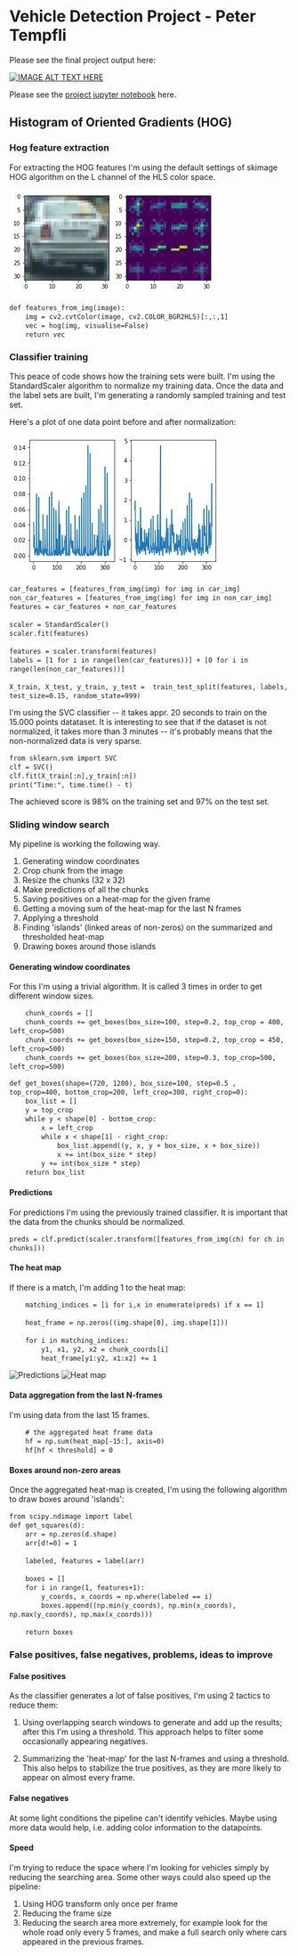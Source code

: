 # Vehicle Detection Project - Peter Tempfli

Please see the final project output here:

[![IMAGE ALT TEXT HERE](http://img.youtube.com/vi/-URKrWwJdz0/0.jpg)](https://www.youtube.com/watch?v=-URKrWwJdz0)


Please see the [project jupyter notebook](./project.ipynb) here.


## Histogram of Oriented Gradients (HOG)


### Hog feature extraction

For extracting the HOG features I'm using the default settings of skimage HOG algorithm on the L channel of the HLS color space.

![HOGS](./output_images/hogs.png)

```
def features_from_img(image):
    img = cv2.cvtColor(image, cv2.COLOR_BGR2HLS)[:,:,1]
    vec = hog(img, visualise=False)
    return vec
```


### Classifier training

This peace of code shows how the training sets were built. I'm using the StandardScaler algorithm to normalize my training data. Once the data and the label sets are built, I'm generating a randomly sampled training and test set.

Here's a plot of one data point before and after normalization:

![Scaler](./output_images/scaler.png)

```
car_features = [features_from_img(img) for img in car_img]
non_car_features = [features_from_img(img) for img in non_car_img]
features = car_features + non_car_features

scaler = StandardScaler()
scaler.fit(features)

features = scaler.transform(features)
labels = [1 for i in range(len(car_features))] + [0 for i in range(len(non_car_features))]

X_train, X_test, y_train, y_test =  train_test_split(features, labels, test_size=0.15, random_state=999)
```

I'm using the SVC classifier -- it takes appr. 20 seconds to train on the 15.000 points datataset.
It is interesting to see that if the dataset is not normalized, it takes more than 3 minutes -- it's probably means that the non-normalized data is very sparse.

```
from sklearn.svm import SVC
clf = SVC()
clf.fit(X_train[:n],y_train[:n])
print("Time:", time.time() - t)
````

The achieved score is 98% on the training set and 97% on the test set.

### Sliding window search

My pipeline is working the following way.

1. Generating window coordinates
2. Crop chunk from the image
3. Resize the chunks (32 x 32)
4. Make predictions of all the chunks
5. Saving positives on a heat-map for the given frame
6. Getting a moving sum of the heat-map for the last N frames
7. Applying a threshold
8. Finding 'islands' (linked areas of non-zeros) on the summarized and thresholded heat-map
9. Drawing boxes around those islands

#### Generating window coordinates

For this I'm using a trivial algorithm. It is called 3 times in order to get different window sizes.

```
    chunk_coords = []
    chunk_coords += get_boxes(box_size=100, step=0.2, top_crop = 400, left_crop=500)
    chunk_coords += get_boxes(box_size=150, step=0.2, top_crop = 450, left_crop=500)
    chunk_coords += get_boxes(box_size=200, step=0.3, top_crop=500, left_crop=500)
```

```
def get_boxes(shape=(720, 1280), box_size=100, step=0.5 , top_crop=400, bottom_crop=200, left_crop=300, right_crop=0):
    box_list = []
    y = top_crop
    while y < shape[0] - bottom_crop:
        x = left_crop
        while x < shape[1] - right_crop:
            box_list.append((y, x, y + box_size, x + box_size))
            x += int(box_size * step)
        y += int(box_size * step)
    return box_list
```

#### Predictions

For predictions I'm using the previously trained classifier. It is important that the data from the chunks should be normalized.

```
preds = clf.predict(scaler.transform([features_from_img(ch) for ch in chunks])) 

```


#### The heat map

If there is a match, I'm adding 1 to the heat map:

```
    matching_indices = [i for i,x in enumerate(preds) if x == 1]

    heat_frame = np.zeros((img.shape[0], img.shape[1]))
        
    for i in matching_indices:
        y1, x1, y2, x2 = chunk_coords[i]
        heat_frame[y1:y2, x1:x2] += 1
````

![Predictions](./output_images/matches.png)
![Heat map](./output_images/heat.png)

#### Data aggregation from the last N-frames
I'm using data from the last 15 frames.

```
    # the aggregated heat frame data
    hf = np.sum(heat_map[-15:], axis=0)
    hf[hf < threshold] = 0
```

#### Boxes around non-zero areas
Once the aggregated heat-map is created, I'm using the following algorithm to draw boxes around 'islands':


```
from scipy.ndimage import label
def get_squares(d):
    arr = np.zeros(d.shape)
    arr[d!=0] = 1
        
    labeled, features = label(arr)
    
    boxes = []
    for i in range(1, features+1):
        y_coords, x_coords = np.where(labeled == i)
        boxes.append((np.min(y_coords), np.min(x_coords), np.max(y_coords), np.max(x_coords)))
        
    return boxes

```

### False positives, false negatives, problems, ideas to improve

#### False positives

As the classifier generates a lot of false positives, I'm using 2 tactics to reduce them:

1. Using overlapping search windows to generate and add up the results; after this I'm using a threshold. This approach helps to filter some occasionally appearing negatives.

2. Summarizing the 'heat-map' for the last N-frames and using a threshold. This also helps to stabilize the true positives, as they are more likely to appear on almost every frame.


#### False negatives

At some light conditions the pipeline can't identify vehicles. Maybe using more data would help, i.e. adding color information to the datapoints.

#### Speed

I'm trying to reduce the space where I'm looking for vehicles simply by reducing the searching area. Some other ways could also speed up the pipeline:

1. Using HOG transform only once per frame
2. Reducing the frame size
3. Reducing the search area more extremely, for example look for the whole road only every 5 frames, and make a full search only where cars appeared in the previous frames.








